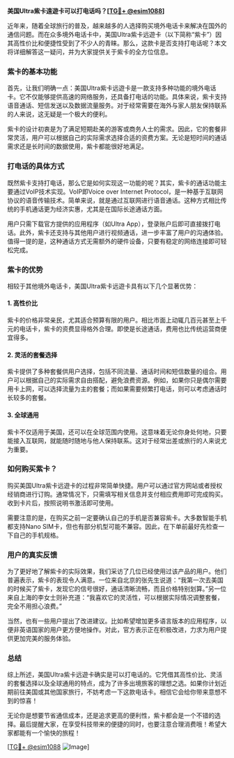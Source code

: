 **美国Ultra紫卡遠遊卡可以打电话吗？[[TG💪+ @esim1088](https://t.me/s/esim1088)]**

近年来，随着全球旅行的普及，越来越多的人选择购买境外电话卡来解决在国外的通信问题。而在众多境外电话卡中，美国Ultra紫卡远遊卡（以下简称“紫卡”）因其高性价比和便捷性受到了不少人的青睐。那么，这款卡是否支持打电话呢？本文将详细解答这一疑问，并为大家提供关于紫卡的全方位信息。

### 紫卡的基本功能

首先，让我们明确一点：美国Ultra紫卡远遊卡是一款支持多种功能的境外电话卡。它不仅能够提供高速的网络服务，还具备打电话的功能。具体来说，紫卡支持语音通话、短信发送以及数据流量服务。对于经常需要在海外与家人朋友保持联系的人来说，这无疑是一个极大的便利。

紫卡的设计初衷是为了满足短期赴美的游客或商务人士的需求。因此，它的套餐非常灵活，用户可以根据自己的实际需求选择合适的资费方案。无论是短时间的通话需求还是长时间的数据使用，紫卡都能很好地满足。

### 打电话的具体方式

既然紫卡支持打电话，那么它是如何实现这一功能的呢？其实，紫卡的通话功能主要通过VoIP技术实现。VoIP即Voice over Internet Protocol，是一种基于互联网协议的语音传输技术。简单来说，就是通过互联网进行语音通话。这种方式相比传统的手机通话更为经济实惠，尤其是在国际长途通话方面。

用户只需下载官方提供的应用程序（如Ultra App），登录账户后即可直接拨打电话。此外，紫卡还支持与其他用户进行视频通话，进一步丰富了用户的沟通体验。值得一提的是，这种通话方式无需额外的硬件设备，只要有稳定的网络连接即可轻松完成。

### 紫卡的优势

相较于其他境外电话卡，美国Ultra紫卡远遊卡具有以下几个显著优势：

#### 1. 高性价比
紫卡的价格非常亲民，尤其适合预算有限的用户。相比市面上动辄几百元甚至上千元的电话卡，紫卡的资费显得格外合理。即使是长途通话，费用也比传统运营商便宜得多。

#### 2. 灵活的套餐选择
紫卡提供了多种套餐供用户选择，包括不同流量、通话时间和短信数量的组合。用户可以根据自己的实际需求自由搭配，避免浪费资源。例如，如果你只是偶尔需要用卡上网，可以选择流量为主的套餐；而如果需要频繁打电话，则可以考虑通话时长较多的套餐。

#### 3. 全球通用
紫卡不仅适用于美国，还可以在全球范围内使用。这意味着无论你身处何地，只要能接入互联网，就能随时随地与他人保持联系。这对于经常出差或旅行的人来说尤为重要。

### 如何购买紫卡？

购买美国Ultra紫卡远遊卡的过程非常简单快捷。用户可以通过官方网站或者授权经销商进行订购。通常情况下，只需填写相关信息并支付相应费用即可完成购买。收到卡片后，按照说明书激活即可使用。

需要注意的是，在购买之前一定要确认自己的手机是否兼容紫卡。大多数智能手机都支持Nano SIM卡，但也有部分机型可能不兼容。因此，在下单前最好先检查一下自己的手机规格。

### 用户的真实反馈

为了更好地了解紫卡的实际效果，我们采访了几位已经使用过该产品的用户。他们普遍表示，紫卡的表现令人满意。一位来自北京的张先生说道：“我第一次去美国的时候买了紫卡，发现它的信号很好，通话清晰流畅，而且价格特别划算。”另一位来自上海的李女士则补充道：“我喜欢它的灵活性，可以根据实际情况调整套餐，完全不用担心浪费。”

当然，也有一些用户提出了改进建议。比如希望增加更多语言版本的应用程序，以便非英语国家的用户更方便地操作。对此，官方表示正在积极改进，力求为用户提供更加完美的服务体验。

### 总结

综上所述，美国Ultra紫卡远遊卡确实是可以打电话的。它凭借其高性价比、灵活的套餐选择以及全球通用的特点，成为了许多出境旅客的理想之选。如果你计划近期前往美国或其他国家旅行，不妨考虑一下这款电话卡。相信它会给你带来意想不到的惊喜！

无论你是想要节省通信成本，还是追求更高的便利性，紫卡都会是一个不错的选择。最后提醒大家，在享受科技带来的便捷的同时，也要注意合理消费哦！希望大家都能有一个愉快的旅程！

[[TG💪+ @esim1088](https://t.me/s/esim1088) ![Image](https://i.postimg.cc/4NQfJmqS/Snipaste-2025-05-13-00-14-12.png)]